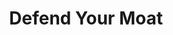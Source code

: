 ---
title: "Defend Your Moat"
slug: "defend-your-moat"
draft: false
is_upcoming: true
event_date: "December 12, 2023"
image: "img/rotational-gophercon.jpg"
name: "Defend Your Moat: 4 Practical AI Strategies for 2024"
description: "How should business and tech leaders approach 2024? We've talked to hundreds of leaders over the past year and worked on a variety of machine learning projects, including fine-tuning multiple open source LLMs. In this webinar, we'll share our strategic framework with 4 sensible (and cost effective) approaches you and your organization can implement to defend and deepen your moat in 2024 and beyond."
events: ['Webinar']
registration_link: "https://us06web.zoom.us/webinar/register/6017013025890/WN_DMqpJPulQY-_0-RpVJklGg#/registration"
call_to_action: Register for Webinar
video_link: 
audio_link:
categories: ['Video']
presenters: ['Edwin Schmierer', 'Benjamin Bengfort']
topics: ['Add Topic 1 Here', 'Add Topic 2 Here']
---
